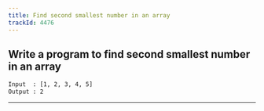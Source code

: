 ```yaml
---
title: Find second smallest number in an array
trackId: 4476
---
```


## Write a program to find second smallest number in an array

```txt
Input  : [1, 2, 3, 4, 5]
Output : 2
```

---
